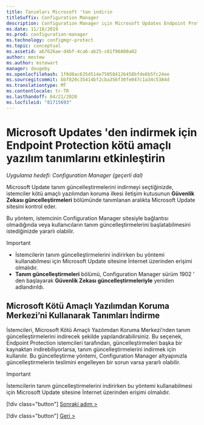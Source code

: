 ```yaml
---
title: Tanımları Microsoft 'tan indirin
titleSuffix: Configuration Manager
description: Configuration Manager için Microsoft Updates Endpoint Protection kötü amaçlı yazılım tanımlarının indirilmesini nasıl etkinleştirebileceğinizi öğrenin.
ms.date: 11/18/2019
ms.prod: configuration-manager
ms.technology: configmgr-protect
ms.topic: conceptual
ms.assetid: ab7626ae-d4bf-4ca6-ab25-c61f96800a02
author: mestew
ms.author: mstewart
manager: dougeby
ms.openlocfilehash: 1f0d8ac635d514e750584126458bfde6b5fc24ee
ms.sourcegitcommit: bbf820c35414bf2cba356f30fe047c1a34c5384d
ms.translationtype: MT
ms.contentlocale: tr-TR
ms.lasthandoff: 04/21/2020
ms.locfileid: "81715693"
---
```

# <a name="enable-endpoint-protection-malware-definitions-to-download-from-microsoft-updates"></a>Microsoft Updates 'den indirmek için Endpoint Protection kötü amaçlı yazılım tanımlarını etkinleştirin

*Uygulama hedefi: Configuration Manager (geçerli dal)*

Microsoft Update tanım güncelleştirmelerini indirmeyi seçtiğinizde, istemciler kötü amaçlı yazılımdan koruma ilkesi iletişim kutusunun **Güvenlik Zekası güncelleştirmeleri** bölümünde tanımlanan aralıkta Microsoft Update sitesini kontrol eder.

 Bu yöntem, istemcinin Configuration Manager sitesiyle bağlantısı olmadığında veya kullanıcıların tanım güncelleştirmelerini başlatabilmesini istediğinizde yararlı olabilir.

> [!IMPORTANT]
> - İstemcilerin tanım güncelleştirmelerini indirirken bu yöntemi kullanabilmesi için Microsoft Update sitesine İnternet üzerinden erişimi olmalıdır.
> - **Tanım güncelleştirmeleri** bölümü, Configuration Manager sürüm 1902 ' den başlayarak **Güvenlik Zekası güncelleştirmeleriyle** yeniden adlandırıldı.

## <a name="using-the-microsoft-malware-protection-center-to-download-definitions"></a>Microsoft Kötü Amaçlı Yazılımdan Koruma Merkezi’ni Kullanarak Tanımları İndirme
 İstemcileri, Microsoft Kötü Amaçlı Yazılımdan Koruma Merkezi’nden tanım güncelleştirmelerini indirecek şekilde yapılandırabilirsiniz. Bu seçenek, Endpoint Protection istemcileri tarafından, güncelleştirmeleri başka bir kaynaktan indirebiliyorlarsa, tanım güncelleştirmelerini indirmek için kullanılır. Bu güncelleştirme yöntemi, Configuration Manager altyapınızla güncelleştirmelerin teslimini engelleyen bir sorun varsa yararlı olabilir.

> [!IMPORTANT]
>  İstemcilerin tanım güncelleştirmelerini indirirken bu yöntemi kullanabilmesi için Microsoft Update sitesine İnternet üzerinden erişimi olmalıdır.
> 
> 
> [!div class="button"]
> [Sonraki adım >](endpoint-antimalware-policies.md)
> 
> [!div class="button"]
> [Geri >](endpoint-configure-alerts.md)
